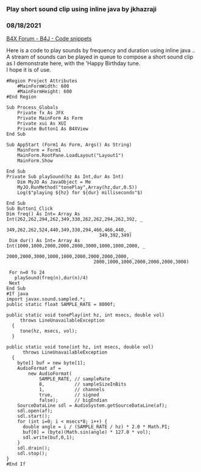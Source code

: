 ### Play short sound clip using inline java by jkhazraji
### 08/18/2021
[B4X Forum - B4J - Code snippets](https://www.b4x.com/android/forum/threads/133543/)

Here is a code to play sounds by frequency and duration using inline java .. A stream of sounds can be played in queue to compose a short sound clip as I demonstrate here, with the 'Happy Birthday tune.  
I hope it is of use.  

```B4X
#Region Project Attributes  
    #MainFormWidth: 600  
    #MainFormHeight: 600  
#End Region  
  
Sub Process_Globals  
    Private fx As JFX  
    Private MainForm As Form  
    Private xui As XUI  
    Private Button1 As B4XView  
End Sub  
  
Sub AppStart (Form1 As Form, Args() As String)  
    MainForm = Form1  
    MainForm.RootPane.LoadLayout("Layout1")  
    MainForm.Show  
      
End Sub  
Private Sub playSound(hz As Int,dur As Int)  
    Dim MyJO As JavaObject = Me  
    MyJO.RunMethod("tonePlay",Array(hz,dur,0.5))  
    Log($"playing ${hz} for ${dur} milliseconds"$)  
  
End Sub  
Sub Button1_Click  
Dim freq() As Int= Array As Int(262,262,294,262,349,330,262,262,294,262,392, _  
                                  349,262,262,524,440,349,330,294,466,466,440, _  
                                  349,392,349)  
 Dim dur() As Int= Array As Int(1000,1000,2000,2000,2000,3000,1000,1000,2000, _  
                                2000,2000,3000,1000,1000,2000,2000,2000,2000, _  
                                2000,1000,1000,2000,2000,2000,3000)  
   
 For n=0 To 24  
   playSound(freq(n),dur(n)/4)           
 Next  
End Sub  
#If java  
import javax.sound.sampled.*;  
public static float SAMPLE_RATE = 8000f;  
  
public static void tonePlay(int hz, int msecs, double vol)  
     throws LineUnavailableException  
  {  
     tone(hz, msecs, vol);  
  }  
  
public static void tone(int hz, int msecs, double vol)  
      throws LineUnavailableException  
  {  
    byte[] buf = new byte[1];  
    AudioFormat af =  
        new AudioFormat(  
            SAMPLE_RATE, // sampleRate  
            8,           // sampleSizeInBits  
            1,           // channels  
            true,        // signed  
            false);      // bigEndian  
    SourceDataLine sdl = AudioSystem.getSourceDataLine(af);  
    sdl.open(af);  
    sdl.start();  
    for (int i=0; i < msecs*8; i++) {  
      double angle = i / (SAMPLE_RATE / hz) * 2.0 * Math.PI;  
      buf[0] = (byte)(Math.sin(angle) * 127.0 * vol);  
      sdl.write(buf,0,1);  
    }  
    sdl.drain();  
    sdl.stop();  
}  
#End If
```